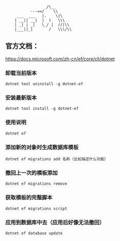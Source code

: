 ﻿                     _/\__
               ---==/    \\
         ___  ___   |.    \|\
        | __|| __|  |  )   \\\
        | _| | _|   \_/ |  //|\\
        |___||_|       /   \\\/\\

## 官方文档：

https://docs.microsoft.com/zh-cn/ef/core/cli/dotnet


### 卸载当前版本

```
dotnet tool uninstall -g dotnet-ef
```

### 安装最新版本

```
dotnet tool install -g dotnet-ef
```

### 使用说明

```
dotnet ef
```

### 添加新的对象时生成数据库模板

```
dotnet ef migrations add 名称（比如描述什么功能）
```

### 撤回上一次的模板添加

```
dotnet ef migrations remove
```

### 获取模板的完整脚本

```
dotnet ef migrations script
```

### 应用到数据库中去（应用后好像无法撤回）

```
dotnet ef database update
```
